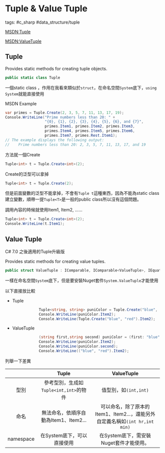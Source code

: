 # Tuple & Value Tuple

tags: #c_sharp #data_structure/tuple

[MSDN:Tuple](https://docs.microsoft.com/zh-tw/dotnet/api/system.tuple?view=net-5.0)

[MSDN:ValueTuple](https://docs.microsoft.com/zh-tw/dotnet/api/system.valuetuple?view=net-5.0)

## Tuple



Provides static methods for creating tuple objects.

```csharp
public static class Tuple
```



一個static class ，作用在我看來類似於`struct`，在命名空間`System`底下，`using System`就能直接使用

MSDN Example

```C#
var primes = Tuple.Create(2, 3, 5, 7, 11, 13, 17, 19);
Console.WriteLine("Prime numbers less than 20: " + 
                  "{0}, {1}, {2}, {3}, {4}, {5}, {6}, and {7}",
                  primes.Item1, primes.Item2, primes.Item3, 
                  primes.Item4, primes.Item5, primes.Item6,
                  primes.Item7, primes.Rest.Item1);
// The example displays the following output:
//    Prime numbers less than 20: 2, 3, 5, 7, 11, 13, 17, and 19
```



方法就一個Create

```C#
Tuple<int> t = Tuple.Create<int>(2);
```

Create的泛型可以拿掉

```C#
Tuple<int> t = Tuple.Create(2);
```

但是前面變數的泛型不能拿掉，不會有`Tuple t`這種東西，因為不能為static class建立變數，順帶一提`Tuple<T>`是一般的public class所以沒有這個問題。

調用內容的時候就使用Item1, Item2, ...... 

```C#
Tuple<int> t = Tuple.Create<int>(2);
Console.WriteLine(t.Item1);
```



## Value Tuple

C# 7.0 之後適用的Tuple升級版

Provides static methods for creating value tuples.

```csharp
public struct ValueTuple : IComparable, IComparable<ValueTuple>, IEquatable<ValueTuple>, System.Collections.IStructuralComparable, System.Collections.IStructuralEquatable, System.Runtime.CompilerServices.ITuple
```

一樣在命名空間`System`底下，但是要安裝Nuget套件`System.ValueTuple`才能使用

以下直接放比較

* Tuple

  ```C#
              Tuple<string, string> puniColor = Tuple.Create("blue", "red");
              Console.WriteLine(puniColor.Item2);
              Console.WriteLine(Tuple.Create("blue", "red").Item2);
  ```

* ValueTuple

  ```C#
              (string first,string second) puniColor = (first: "blue", second: "red");
              Console.WriteLine(puniColor.Item2);
              Console.WriteLine(puniColor.second);
              Console.WriteLine(("blue", "red").Item2);
  ```

  

列舉一下差異

|           |                 Tuple                  |                          ValueTuple                          |
| :-------: | :------------------------------------: | :----------------------------------------------------------: |
|   型別    | 參考型別，生成如`Tuple<int,int>`的物件 |                    值型別，如`(int,int)`                     |
|   命名    | 無法命名，依順序自動為Item1、Item2...  | 可以命名，除了原本的Item1、Item2...，還能另外自定義名稱如`(int hr,int min)` |
| namespace |       在System底下，可以直接使用       |           在System底下，需安裝Nuget套件才能使用。            |

